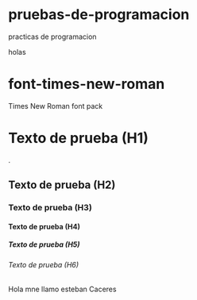 # pruebas-de-programacion
 practicas de programacion


holas

# font-times-new-roman
Times New Roman font pack

<H1> Texto de prueba (H1)</H1>.
<H2> Texto de prueba (H2)</H2>
<H3> Texto de prueba (H3)</H3>
<H4> Texto de prueba (H4)</H4>
<H5> Texto de prueba (H5)</H5>
<H6> Texto de prueba (H6)</H6>
Hola mne llamo esteban Caceres
<img src="https://latex.codecogs.com/svg.image?\textbf{INFORME&space;DE&space;LABORATORIO&space;3}" title="\textbf{INFORME DE 